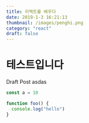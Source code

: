```yaml
---
title: 리액트를 배우다
date: 2019-1-3 16:21:13
thumbnail: /images/penghi.png
category: "react"
draft: false
---
```


# 테스트입니다

Draft Post
asdas

```js
const a = 10

function foo() {
  console.log("hello")
}
```
